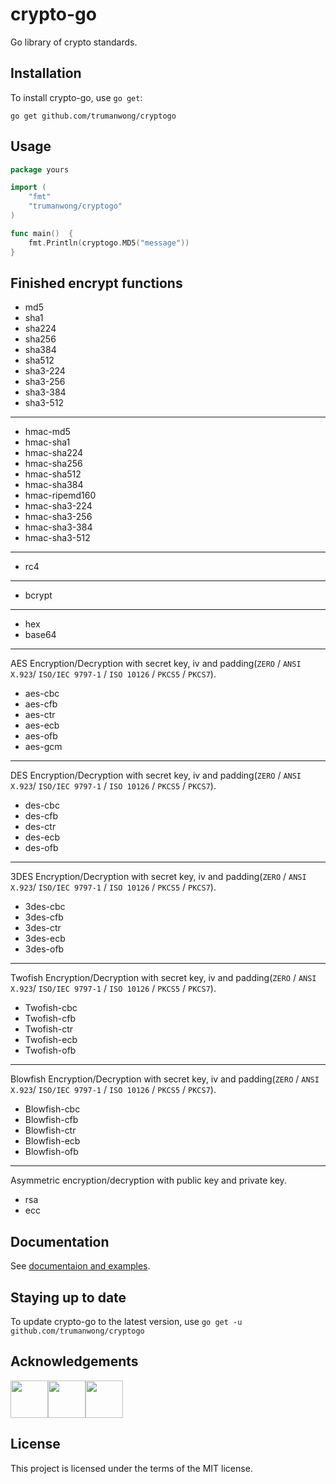 # crypto-go

Go library of crypto standards.

## Installation

To install crypto-go, use `go get`:

```shell
go get github.com/trumanwong/cryptogo
```

## Usage
```go
package yours

import (
	"fmt"
	"trumanwong/cryptogo"
)

func main()  {
    fmt.Println(cryptogo.MD5("message"))
}
```

## Finished encrypt functions

- md5
- sha1
- sha224
- sha256
- sha384
- sha512
- sha3-224
- sha3-256
- sha3-384
- sha3-512

---

- hmac-md5
- hmac-sha1
- hmac-sha224
- hmac-sha256
- hmac-sha512
- hmac-sha384
- hmac-ripemd160
- hmac-sha3-224
- hmac-sha3-256
- hmac-sha3-384
- hmac-sha3-512

---

- rc4

---

- bcrypt

---

- hex
- base64

---

AES Encryption/Decryption with secret key, iv and padding(`ZERO` / `ANSI X.923`/ `ISO/IEC 9797-1` / `ISO 10126` / `PKCS5` / `PKCS7`).
- aes-cbc
- aes-cfb
- aes-ctr
- aes-ecb
- aes-ofb
- aes-gcm

---

DES Encryption/Decryption with secret key, iv and padding(`ZERO` / `ANSI X.923`/ `ISO/IEC 9797-1` / `ISO 10126` / `PKCS5` / `PKCS7`).
- des-cbc
- des-cfb
- des-ctr
- des-ecb
- des-ofb

---

3DES Encryption/Decryption with secret key, iv and padding(`ZERO` / `ANSI X.923`/ `ISO/IEC 9797-1` / `ISO 10126` / `PKCS5` / `PKCS7`).
- 3des-cbc
- 3des-cfb
- 3des-ctr
- 3des-ecb
- 3des-ofb

---

Twofish Encryption/Decryption with secret key, iv and padding(`ZERO` / `ANSI X.923`/ `ISO/IEC 9797-1` / `ISO 10126` / `PKCS5` / `PKCS7`).
- Twofish-cbc
- Twofish-cfb
- Twofish-ctr
- Twofish-ecb
- Twofish-ofb

---

Blowfish Encryption/Decryption with secret key, iv and padding(`ZERO` / `ANSI X.923`/ `ISO/IEC 9797-1` / `ISO 10126` / `PKCS5` / `PKCS7`).
- Blowfish-cbc
- Blowfish-cfb
- Blowfish-ctr
- Blowfish-ecb
- Blowfish-ofb

---

Asymmetric encryption/decryption with public key and private key.

- rsa
- ecc

## Documentation

See [documentaion and examples](https://pkg.go.dev/github.com/trumanwong/cryptogo).

## Staying up to date

To update crypto-go to the latest version, use `go get -u github.com/trumanwong/cryptogo`

## Acknowledgements
<a href="https://jb.gg/OpenSourceSupport"><img src="https://resources.jetbrains.com/storage/products/company/brand/logos/jb_beam.svg?_gl=1*1nuywz*_ga*NTcwMDkwNDIxLjE2ODQzMTI1Mzg.*_ga_9J976DJZ68*MTY4NDMxMjUzOC4xLjEuMTY4NDMxMjU1Mi4wLjAuMA.." width="60" height="60"><img src="https://resources.jetbrains.com/storage/products/company/brand/logos/GoLand.svg?_gl=1*1nuywz*_ga*NTcwMDkwNDIxLjE2ODQzMTI1Mzg.*_ga_9J976DJZ68*MTY4NDMxMjUzOC4xLjEuMTY4NDMxMjU1Mi4wLjAuMA.." width="60" height="60"><img src="https://resources.jetbrains.com/storage/products/company/brand/logos/GoLand_icon.svg?_gl=1*1b2zdbh*_ga*NTcwMDkwNDIxLjE2ODQzMTI1Mzg.*_ga_9J976DJZ68*MTY4NDMxMjUzOC4xLjEuMTY4NDMxMjU1Mi4wLjAuMA.." width="60" height="60"></a>

## License
This project is licensed under the terms of the MIT license.